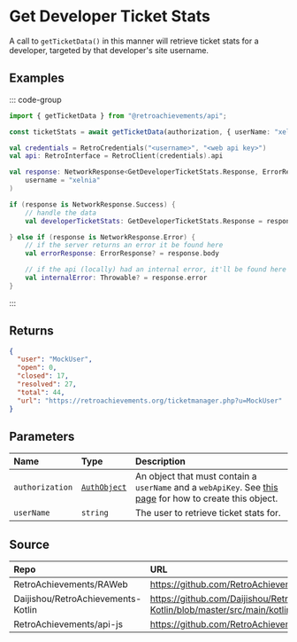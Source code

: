 # Get Developer Ticket Stats

A call to `getTicketData()` in this manner will retrieve ticket stats for a developer, targeted by that developer's site username.

## Examples

::: code-group

```ts [NodeJS]
import { getTicketData } from "@retroachievements/api";

const ticketStats = await getTicketData(authorization, { userName: "xelnia" });
```

```kotlin [Kotlin]
val credentials = RetroCredentials("<username>", "<web api key>")
val api: RetroInterface = RetroClient(credentials).api

val response: NetworkResponse<GetDeveloperTicketStats.Response, ErrorResponse> = api.getDeveloperTicketStats(
    username = "xelnia"
)

if (response is NetworkResponse.Success) {
    // handle the data
    val developerTicketStats: GetDeveloperTicketStats.Response = response.body

} else if (response is NetworkResponse.Error) {
    // if the server returns an error it be found here
    val errorResponse: ErrorResponse? = response.body

    // if the api (locally) had an internal error, it'll be found here
    val internalError: Throwable? = response.error
}
```

:::

## Returns

```json
{
  "user": "MockUser",
  "open": 0,
  "closed": 17,
  "resolved": 27,
  "total": 44,
  "url": "https://retroachievements.org/ticketmanager.php?u=MockUser"
}
```

## Parameters

| Name            | Type                                        | Description                                                                                                                  |
|:----------------|:--------------------------------------------|:-----------------------------------------------------------------------------------------------------------------------------|
| `authorization` | [`AuthObject`](/v1/data-models/auth-object) | An object that must contain a `userName` and a `webApiKey`. See [this page](/getting-started) for how to create this object. |
| `userName`      | `string`                                    | The user to retrieve ticket stats for.                                                                                       |

## Source

| Repo                               | URL                                                                                                                      |
|:-----------------------------------|:-------------------------------------------------------------------------------------------------------------------------|
| RetroAchievements/RAWeb            | https://github.com/RetroAchievements/RAWeb/blob/master/public/API/API_GetTicketData.php                                  |
| Daijishou/RetroAchievements-Kotlin | https://github.com/Daijishou/RetroAchievements-Kotlin/blob/master/src/main/kotlin/retroachivements/api/RetroInterface.kt |
| RetroAchievements/api-js           | https://github.com/RetroAchievements/api-js/blob/main/src/ticket/getTicketData.ts                                        |
